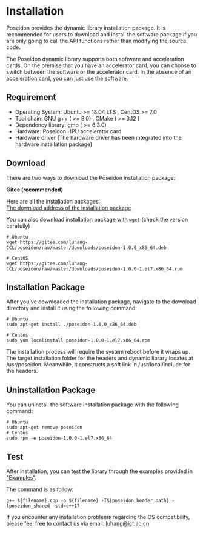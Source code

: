 # Installation

Poseidon provides the dynamic library installation package. It is recommended for users to download and install the software package if you are only going to call the API functions rather than modifying the source code. 

The Poseidon dynamic library supports both software and acceleration cards. On the premise that you have an accelerator card, you can choose to switch between the software or the accelerator card. In the absence of an acceleration card, you can just use the software.

## Requirement 

* Operating System: Ubuntu >= 18.04 LTS , CentOS >= 7.0
* Tool chain: GNU g++ ( >= 8.0) , CMake ( >= 3.12 )
* Dependency library: gmp ( >= 6.3.0)
* Hardware: Poseidon HPU accelerator card
* Hardware driver (The hardware driver has been integrated into the hardware installation package)

## Download

There are two ways to download the Poseidon installation package:

**Gitee (recommended)**

Here are all the installation packages.<br>
[The download address of the installation package](https://gitee.com/luhang-HPU/poseidon/tree/master/downloads)<br>

You can also download installation package with `wget` (check the version carefully)<br>

```shell
# Ubuntu
wget https://gitee.com/luhang-CCL/poseidon/raw/master/downloads/poseidon-1.0.0_x86_64.deb

# CentOS
wget https://gitee.com/luhang-CCL/poseidon/raw/master/downloads/poseidon-1.0.0-1.el7.x86_64.rpm
```


## Installation Package

After you’ve downloaded the installation package, navigate to the download directory and install it using the following command:

```shell
# Ubuntu
sudo apt-get install ./poseidon-1.0.0_x86_64.deb

# Centos
sudo yum localinstall poseidon-1.0.0-1.el7.x86_64.rpm
```

The installation process will require the system reboot before it wraps up. The target installation folder for the headers and dynamic library locates at /usr/poseidon. Meanwhile, it constructs a soft link in /usr/local/include for the headers.  



## Uninstallation Package

You can uninstall the software installation package with the following command:

```shell
# Ubuntu
sudo apt-get remove poseidon
# Centos
sudo rpm -e poseidon-1.0.0-1.el7.x86_64
```


## Test

After installation, you can test the library through the examples provided in ["Examples"](https://poseidon-hpu.readthedocs.io/en/latest/Getting_Started/index.html#examples). 

The command is as follow:

```shell
g++ ${filename}.cpp -o ${filename} -I${poseidon_header_path} -lposeidon_shared -std=c++17
```

If you encounter any installation problems regarding the OS compatibility, please feel free to contact us via email: luhang@ict.ac.cn
